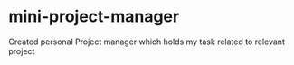 # mini-project-manager
Created personal Project manager which holds my task related to relevant project
